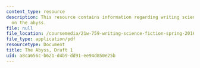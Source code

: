 ```yaml
---
content_type: resource
description: This resource contains information regarding writing science fiction
  on the abyss.
file: null
file_location: /coursemedia/21w-759-writing-science-fiction-spring-2016/a8ca656cb621d4b9dd91ee94d850e25b_MIT21W_759S16_Abyss1.pdf
file_type: application/pdf
resourcetype: Document
title: The Abyss, Draft 1
uid: a8ca656c-b621-d4b9-dd91-ee94d850e25b
---
```

